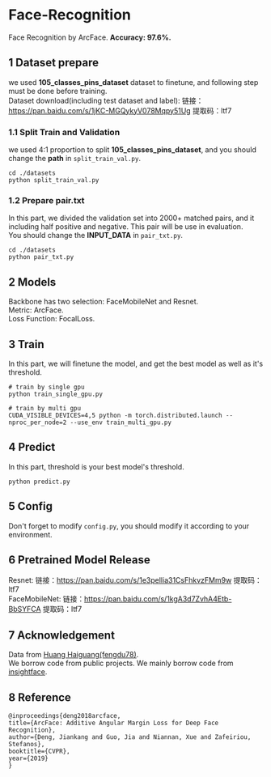 # Face-Recognition
Face Recognition by ArcFace. **Accuracy: 97.6%.**

## 1 Dataset prepare
we used **105_classes_pins_dataset** dataset to finetune, and following step must be done before training. </br>
Dataset download(including test dataset and label): 链接：https://pan.baidu.com/s/1jKC-MGQykyV078Mqpy51Ug  提取码：ltf7

### 1.1 Split Train and Validation
we used 4:1 proportion to split **105_classes_pins_dataset**, and you should change the **path** in `split_train_val.py`.

```
cd ./datasets
python split_train_val.py
```

### 1.2 Prepare pair.txt
In this part, we divided the validation set into 2000+ matched pairs, and it including half positive and negative. This pair will be use in evaluation. </br>
You should change the **INPUT_DATA** in `pair_txt.py`.

```
cd ./datasets
python pair_txt.py
```

## 2 Models
Backbone has two selection: FaceMobileNet and Resnet. </br>
Metric: ArcFace. </br>
Loss Function: FocalLoss. 

## 3 Train
In this part, we will finetune the model, and get the best model as well as it's threshold.

```
# train by single gpu
python train_single_gpu.py
```

```
# train by multi gpu
CUDA_VISIBLE_DEVICES=4,5 python -m torch.distributed.launch --nproc_per_node=2 --use_env train_multi_gpu.py
```

## 4 Predict
In this part, threshold is your best model's threshold.

```
python predict.py
```

## 5 Config
Don't forget to modify `config.py`, you should modify it according to your environment.

## 6 Pretrained Model Release
Resnet: 链接：https://pan.baidu.com/s/1e3pellia31CsFhkvzFMm9w  提取码：ltf7 </br>
FaceMobileNet: 链接：https://pan.baidu.com/s/1kgA3d7ZvhA4Etb-BbSYFCA  提取码：ltf7

## 7 Acknowledgement
Data from [ Huang Haiguang(fengdu78)](https://github.com/fengdu78). </br>
We borrow code from public projects. We mainly borrow code from  [insightface](https://github.com/deepinsight/insightface).

## 8 Reference

```
@inproceedings{deng2018arcface,
title={ArcFace: Additive Angular Margin Loss for Deep Face Recognition},
author={Deng, Jiankang and Guo, Jia and Niannan, Xue and Zafeiriou, Stefanos},
booktitle={CVPR},
year={2019}
}
```
